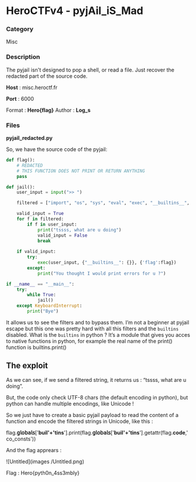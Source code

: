 # HeroCTFv4 - pyjAil_iS_Mad

### Category

Misc

### Description

The pyjail isn't designed to pop a shell, or read a file. Just recover the redacted part of the source code.

**Host** : misc.heroctf.fr

**Port** : 6000

Format : **Hero{flag}**
Author : **Log_s**

### Files

**pyjail_redacted.py**

So, we have the source code of the pyjail:

```python
def flag():
    # REDACTED
    # THIS FUNCTION DOES NOT PRINT OR RETURN ANYTHING
    pass

def jail():
    user_input = input(">> ")

    filtered = ["import", "os", "sys", "eval", "exec", "__builtins__", "__globals__", "__getattribute__", "__dict__", "__base__", "__class__", "__subclasses__", "dir", "help", "exit", "open", "read"]

    valid_input = True
    for f in filtered:
        if f in user_input:
            print("tssss, what are u doing")
            valid_input = False
            break
    
    if valid_input:
        try:
            exec(user_input, {"__builtins__": {}}, {'flag':flag})
        except:
            print("You thought I would print errors for u ?")

if __name__ == "__main__":
    try:
        while True:
            jail()
    except KeyboardInterrupt:
        print("Bye")
```

It allows us to see the filters and to bypass them. I’m not a beginner at pyjail escape but this one was pretty hard with all this filters and the `builtins` disabled. 
What is the `builtins` in python ? It’s a module that gives you acces to native functions in python, for example the real name of the print() function is builtins.print()

## The exploit

As we can see, if we send a filtered string, it returns us : “tssss, what are u doing”.

But, the code only check UTF-8 chars (the default encoding in python), but python can handle multiple encodings, like Unicode !

So we just have to create a basic pyjail payload to read the content of a function and encode the filtered strings in Unicode, like this : 

flag.**𝗀𝗅𝗈𝖻𝖺𝗅𝗌**['**buil'+'tins**'].print(flag.**𝗀𝗅𝗈𝖻𝖺𝗅𝗌**['**buil'+'tins**'].getattr(flag.**code**,'co_consts'))

And the flag apprears :

![Untitled](images
/Untitled.png)

Flag : Hero{pyth0n_4ss3mbly}